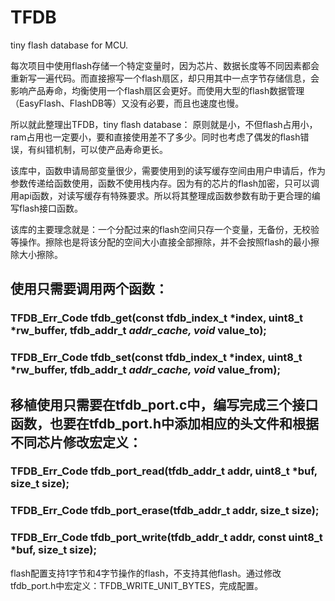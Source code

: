# TFDB
 tiny flash database for MCU.

每次项目中使用flash存储一个特定变量时，因为芯片、数据长度等不同因素都会重新写一遍代码。而直接擦写一个flash扇区，却只用其中一点字节存储信息，会影响产品寿命，均衡使用一个flash扇区会更好。而使用大型的flash数据管理（EasyFlash、FlashDB等）又没有必要，而且也速度也慢。

所以就此整理出TFDB，tiny flash database：
原则就是小，不但flash占用小，ram占用也一定要小，要和直接使用差不了多少。同时也考虑了偶发的flash错误，有纠错机制，可以使产品寿命更长。

该库中，函数申请局部变量很少，需要使用到的读写缓存空间由用户申请后，作为参数传递给函数使用，函数不使用栈内存。因为有的芯片的flash加密，只可以调用api函数，对读写缓存有特殊要求。所以将其整理成函数参数有助于更合理的编写flash接口函数。

该库的主要理念就是：一个分配过来的flash空间只存一个变量，无备份，无校验等操作。擦除也是将该分配的空间大小直接全部擦除，并不会按照flash的最小擦除大小擦除。

## 使用只需要调用两个函数：

### TFDB_Err_Code tfdb_get(const tfdb_index_t *index, uint8_t *rw_buffer, tfdb_addr_t *addr_cache, void* value_to);

### TFDB_Err_Code tfdb_set(const tfdb_index_t *index, uint8_t *rw_buffer, tfdb_addr_t *addr_cache, void* value_from);

## 移植使用只需要在tfdb_port.c中，编写完成三个接口函数，也要在tfdb_port.h中添加相应的头文件和根据不同芯片修改宏定义：

### TFDB_Err_Code tfdb_port_read(tfdb_addr_t addr, uint8_t *buf, size_t size);

### TFDB_Err_Code tfdb_port_erase(tfdb_addr_t addr, size_t size);

### TFDB_Err_Code tfdb_port_write(tfdb_addr_t addr, const uint8_t *buf, size_t size);


flash配置支持1字节和4字节操作的flash，不支持其他flash。通过修改tfdb_port.h中宏定义：TFDB_WRITE_UNIT_BYTES，完成配置。
